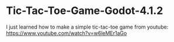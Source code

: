 # Tic-Tac-Toe-Game-Godot-4.1.2
I just learned how to make a simple tic-tac-toe game 
from youtube: https://www.youtube.com/watch?v=w6leMEr1aGo
